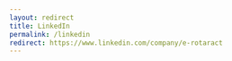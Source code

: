 ```yaml
---
layout: redirect
title: LinkedIn
permalink: /linkedin
redirect: https://www.linkedin.com/company/e-rotaract
---
```

